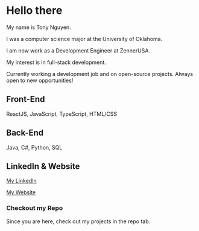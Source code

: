 # Hello there

My name is Tony Nguyen.

I was a computer science major at the University of Oklahoma.

I am now work as a Development Engineer at ZennerUSA.

My interest is in full-stack development.

Currently working a development job and on open-source projects.
Always open to new opportunities!

## Front-End
ReactJS, JavaScript, TypeScript, HTML/CSS

## Back-End
Java, C#, Python, SQL

## LinkedIn & Website

[My LinkedIn](https://www.linkedin.com/in/tonydnguyen/)

[My Website](https://tonyern.github.io)

### Checkout my Repo
Since you are here, check out my projects in the repo tab.

<!---
tonyern/tonyern is a ✨ special ✨ repository because its `README.md` (this file) appears on your GitHub profile.
You can click the Preview link to take a look at your changes.
--->
